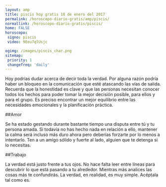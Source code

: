 ```yaml
---
layout: amp
title: piscis hoy gratis 18 de enero del 2017 
permalink: /horoscopo-diario-gratis/amp/piscis/
normallink: /horoscopo-diario-gratis/piscis/
home: FALSE
horoscopo:
 signo: piscis
 video: 9Eeu7qlUsjc

ogimg: /images/piscis_char.png
sitemap:
 priority: 1
 changefreq: 'daily'
---
```



Hoy podrías dudar acerca de decir toda la verdad. Por alguna razón podría haber un bloqueo en la comunicación que esté atascando las vías de salida. Recuerda que la honestidad es clave y que las personas necesitan conocer todos los hechos para poder tomar la mejor decisión posible, para ellos y para el grupo. Es preciso encontrar un mejor equilibrio entre las necesidades emocionales y la planificación práctica.

##Amor

Se ha estado gestando durante bastante tiempo una disputa entre tú y tu persona amada. Si todavía no has hecho nada en relación a ello, mantener la calma será incluso más duro ahora pero deberías forzarte por lo menos a intentarlo. Ten a un amigo sólido y fuerte al lado, alguien que te detenga si lo necesitas.

##Trabajo

La verdad está justo frente a tus ojos. No hace falta leer entre líneas para descubrir lo que está pasando a tu alrededor. Mientras más analices las cosas más te confundirás. La verdad, en realidad, es muy simple. Acéptala tal como es.